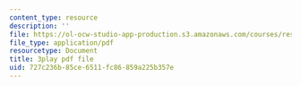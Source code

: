 ```yaml
---
content_type: resource
description: ''
file: https://ol-ocw-studio-app-production.s3.amazonaws.com/courses/res-6-012-introduction-to-probability-spring-2018/727c236b85ce6511fc86859a225b357e_8yaRt24qA1M.pdf
file_type: application/pdf
resourcetype: Document
title: 3play pdf file
uid: 727c236b-85ce-6511-fc86-859a225b357e
---
```

